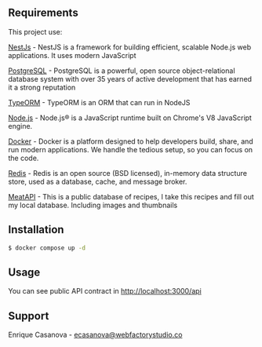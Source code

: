 ## Requirements

This project use:

[NestJs](https://github.com/nestjs/nest) - NestJS is a framework for building efficient, scalable Node.js web applications. It uses modern JavaScript

[PostgreSQL](https://www.postgresql.org) - PostgreSQL is a powerful, open source object-relational database system with over 35 years of active development that has earned it a strong reputation

[TypeORM](https://typeorm.io/) - TypeORM is an ORM that can run in NodeJS

[Node.js](https://nodejs.org/en/) - Node.js® is a JavaScript runtime built on Chrome's V8 JavaScript engine.

[Docker](https://docker.com) - Docker is a platform designed to help developers build, share, and run modern applications. We handle the tedious setup, so you can focus on the code.

[Redis](https://redis.io/) - Redis is an open source (BSD licensed), in-memory data structure store, used as a database, cache, and message broker.

[MeatAPI](https://www.themealdb.com/) - This is a public database of recipes, I take this recipes and fill out my local database. Including images and thumbnails

## Installation

```bash
$ docker compose up -d
```

## Usage

You can see public API contract in [http://localhost:3000/api](http://localhost:3000/api)

## Support

Enrique Casanova - [ecasanova@webfactorystudio.co](ecasanova@webfactorystudio.co)

